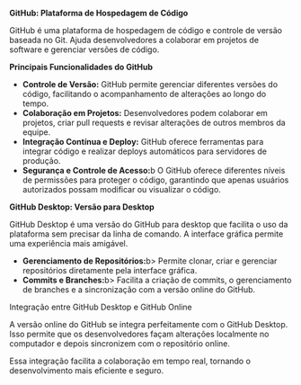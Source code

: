 <b>GitHub: Plataforma de Hospedagem de Código</b>

  GitHub é uma plataforma de hospedagem de código e controle de versão baseada no Git. Ajuda desenvolvedores a colaborar em projetos de software e gerenciar versões de código.
  
  <b>Principais Funcionalidades do GitHub</b>
  <ul>
  <li><b>Controle de Versão:</b> GitHub permite gerenciar diferentes versões do código, facilitando o acompanhamento de alterações ao longo do tempo.</li>
  
  <li><b>Colaboração em Projetos:</b> Desenvolvedores podem colaborar em projetos, criar pull requests e revisar alterações de outros membros da equipe.</li>
  
  <li><b>Integração Contínua e Deploy:</b> GitHub oferece ferramentas para integrar código e realizar deploys automáticos para servidores de produção.</li>
  
  <li><b>Segurança e Controle de Acesso:</b>b O GitHub oferece diferentes níveis de permissões para proteger o código, garantindo que apenas usuários autorizados possam modificar ou visualizar o código.</li></ul></p>

<b>GitHub Desktop: Versão para Desktop</b>

<p>GitHub Desktop é uma versão do GitHub para desktop que facilita o uso da plataforma sem precisar da linha de comando. A interface gráfica permite uma experiência mais amigável.
<ul>
<li><b>Gerenciamento de Repositórios:</b>b> Permite clonar, criar e gerenciar repositórios diretamente pela interface gráfica.</li>

<li><b>Commits e Branches:</b>b> Facilita a criação de commits, o gerenciamento de branches e a sincronização com a versão online do GitHub.</li>
</ul>
Integração entre GitHub Desktop e GitHub Online

A versão online do GitHub se integra perfeitamente com o GitHub Desktop. Isso permite que os desenvolvedores façam alterações localmente no computador e depois sincronizem com o repositório online.

Essa integração facilita a colaboração em tempo real, tornando o desenvolvimento mais eficiente e seguro.</p>
